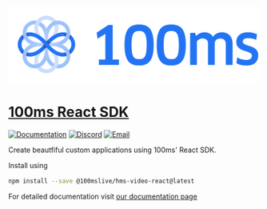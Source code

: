 <p align="center" >
  <a href="https://100ms.live/">
  <img src="https://github.com/100mslive/100ms-ios-sdk/blob/main/100ms-logo.png" title="100ms logo" float=left>
</p>

# 100ms React SDK
[![Documentation](https://img.shields.io/badge/Read-Documentation-blue)](https://docs.100ms.live/javascript/v2/features/integration)
[![Discord](https://img.shields.io/badge/Community-Join%20on%20Discord-blue)](https://discord.gg/F8cNgbjSaQ)
[![Email](https://img.shields.io/badge/Contact-Know%20More-blue)](mailto:founders@100ms.live)

Create beautfiful custom applications using 100ms' React SDK.

Install using

```bash
npm install --save @100mslive/hms-video-react@latest
```

For detailed documentation visit [our documentation page](https://docs.100ms.live/javascript/v2/features/integration#installing-our-libraries)

